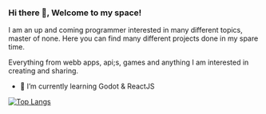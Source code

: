 ### Hi there 👋, Welcome to my space!

I am an up and coming programmer interested in many different topics, master of none. Here you can find many different projects done in my spare time. 

Everything from webb apps, api;s, games and anything I am interested in creating and sharing.

- 🌱 I’m currently learning Godot & ReactJS 


[![Top Langs](https://github-readme-stats.vercel.app/api/top-langs/?username=redines)](https://github.com/anuraghazra/github-readme-stats)
